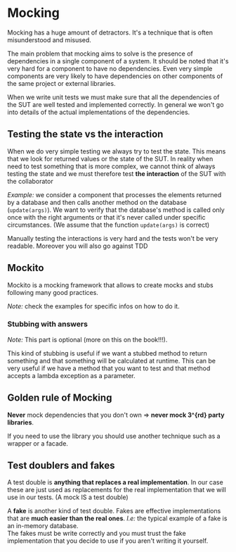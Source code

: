 # Mocking

Mocking has a huge amount of detractors. It's a technique that is often misunderstood and misused.

The main problem that mocking aims to solve is the presence of dependencies in a single component of a system. It should be noted that it's very hard for a component to have no dependencies. Even very simple components are very likely to have dependencies on other components of the same project or external libraries.

When we write unit tests we must make sure that all the dependencies of the SUT are well tested and implemented correctly. In general we won't go into details of the actual implementations of the dependencies.

## Testing the state vs the interaction

When we do very simple testing we always try to test the state. This means that we look for returned values or the state of the SUT. In reality when need to test something that is more complex, we cannot think of always testing the state and we must therefore test **the interaction** of the SUT with the collaborator

*Example:* we consider a component that processes the elements returned by a database and then calls another method on the database (`update(args)`). We want to verify that the database's method is called only once with the right arguments or that it's never called under specific circumstances. (We assume that the function `update(args)` is correct)

Manually testing the interactions is very hard and the tests won't be very readable. Moreover you will also go against TDD

## Mockito

Mockito is a mocking framework that allows to create mocks and stubs following many good practices.

*Note:* check the examples for specific infos on how to do it.

### Stubbing with answers

*Note:* This part is optional (more on this on the book!!!).

This kind of stubbing is useful if we want a stubbed method to return something and that something will be calculated at runtime. This can be very useful if we have a method that you want to test and that method accepts a lambda exception as a parameter.

## Golden rule of Mocking

**Never** mock dependencies that you don't own $\Rightarrow$ **never mock 3^{rd} party libraries**.

If you need to use the library you should use another technique such as a wrapper or a facade.

## Test doublers and fakes

A test double is **anything that replaces a real implementation**. In our case these are just used as replacements for the real implementation that we will use in our tests. (A mock IS a test double)

A **fake** is another kind of test double. Fakes are effective implementations that are **much easier than the real ones**. *I.e:* the typical example of a fake is an in-memory database.  
The fakes must be write correctly and you must trust the fake implementation that you decide to use if you aren't writing it yourself.
